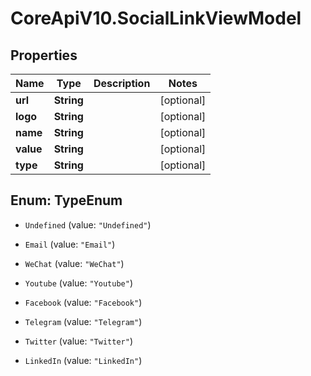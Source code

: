 # CoreApiV10.SocialLinkViewModel

## Properties
Name | Type | Description | Notes
------------ | ------------- | ------------- | -------------
**url** | **String** |  | [optional] 
**logo** | **String** |  | [optional] 
**name** | **String** |  | [optional] 
**value** | **String** |  | [optional] 
**type** | **String** |  | [optional] 


<a name="TypeEnum"></a>
## Enum: TypeEnum


* `Undefined` (value: `"Undefined"`)

* `Email` (value: `"Email"`)

* `WeChat` (value: `"WeChat"`)

* `Youtube` (value: `"Youtube"`)

* `Facebook` (value: `"Facebook"`)

* `Telegram` (value: `"Telegram"`)

* `Twitter` (value: `"Twitter"`)

* `LinkedIn` (value: `"LinkedIn"`)




